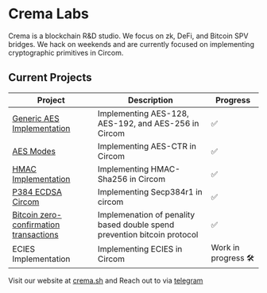 # Crema Labs

Crema is a blockchain R&D studio. We focus on zk, DeFi, and Bitcoin SPV bridges. We hack on weekends and are currently focused on implementing cryptographic primitives in Circom.

## Current Projects

| Project                      | Description                                         | Progress           |
|------------------------------|-----------------------------------------------------|--------------------|
| [Generic AES Implementation](https://github.com/crema-labs/aes-circom)   | Implementing AES-128, AES-192, and AES-256 in Circom|  ✅                |
| [AES Modes](https://github.com/crema-labs/aes-circom/blob/main/circuits/ctr.circom)   | Implementing AES-CTR in Circom|  ✅                |
| [HMAC Implementation](https://github.com/crema-labs/hmac-circom)   | Implementing HMAC-Sha256 in Circom|  ✅                 |
| [P384 ECDSA Circom](https://github.com/crema-labs/ecdsa-p384-circom)         | Implementing Secp384r1 in circom                         | ✅|
| [Bitcoin zero-confirmation transactions](https://github.com/crema-labs/PurrSettle) | Implemenation of penality based double spend prevention bitcoin protocol| ✅|
| ECIES Implementation         | Implementing ECIES in Circom                        | Work in progress 🛠️|


Visit our website at [crema.sh](https://crema.sh) and Reach out to via [telegram](https://t.me/cremalabs)


